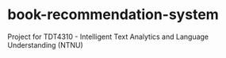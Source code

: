 # book-recommendation-system
Project for TDT4310 - Intelligent Text Analytics and Language Understanding (NTNU)
